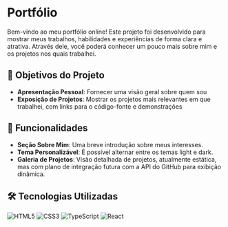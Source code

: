 # Portfólio

Bem-vindo ao meu portfólio online! Este projeto foi desenvolvido para mostrar meus trabalhos, habilidades e experiências de forma clara e atrativa. Através dele, você poderá conhecer um pouco mais sobre mim e os projetos nos quais trabalhei.

## 🎯 Objetivos do Projeto

- **Apresentação Pessoal**: Fornecer uma visão geral sobre quem sou
- **Exposição de Projetos**: Mostrar os projetos mais relevantes em que trabalhei, com links para o código-fonte e demonstrações

## 🚀 Funcionalidades

- **Seção Sobre Mim**: Uma breve introdução sobre meus interesses.
- **Tema Personalizável**: É possível alternar entre os temas light e dark.
- **Galeria de Projetos**: Visão detalhada de projetos, atualmente estática, mas com plano de integração futura com a API do GitHub para exibição dinâmica.

## 🛠️ Tecnologias Utilizadas

![HTML5](https://img.shields.io/badge/-HTML5-E34F26?style=flat&logo=html5&logoColor=white)
![CSS3](https://img.shields.io/badge/-CSS3-1572B6?style=flat&logo=css3&logoColor=white)
![TypeScript](https://img.shields.io/badge/-TypeScript-007ACC?style=flat&logo=typescript&logoColor=white)
![React](https://img.shields.io/badge/-React-61DAFB?style=flat&logo=react&logoColor=white)
